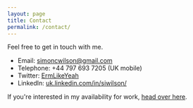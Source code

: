 ```yaml
---
layout: page
title: Contact
permalink: /contact/
---
```


Feel free to get in touch with me.

- Email: [simoncwilson@gmail.com](mailto:simoncwilson@gmail.com)
- Telephone: +44 797 693 7205 (UK mobile)
- Twitter: [ErmLikeYeah](http://www.twitter.com/ErmLikeYeah)
- LinkedIn: [uk.linkedin.com/in/siwilson/](http://uk.linkedin.com/in/siwilson/)

If you're interested in my availability for work, [head over here](/availability).
